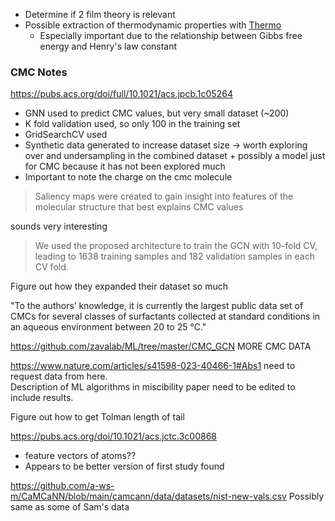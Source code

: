 - Determine if 2 film theory is relevant
- Possible extraction of thermodynamic properties with [Thermo](https://thermo.readthedocs.io/thermo.phases.html)
  - Especially important due to the relationship between Gibbs free energy and Henry's law constant

### CMC Notes

<https://pubs.acs.org/doi/full/10.1021/acs.jpcb.1c05264>

- GNN used to predict CMC values, but very small dataset (~200)
- K fold validation used, so only 100 in the training set
- GridSearchCV used
- Synthetic data generated to increase dataset size -> worth exploring over and undersampling in the combined dataset + possibly a model just for CMC because it has not been explored much
- Important to note the charge on the cmc molecule

> Saliency maps were created to gain insight into features of the molecular structure that best explains CMC values

sounds very interesting

> We used the proposed architecture to train the GCN with 10-fold CV, leading to 1638 training samples and 182 validation samples in each CV fold.

Figure out how they expanded their dataset so much

"To the authors’ knowledge, it is currently the largest public data set of CMCs for several classes of surfactants collected at standard conditions in an aqueous environment between 20 to 25 °C."

https://github.com/zavalab/ML/tree/master/CMC_GCN MORE CMC DATA

https://www.nature.com/articles/s41598-023-40466-1#Abs1 need to request data from here.  
Description of ML algorithms in miscibility paper need to be edited to include results.

Figure out how to get Tolman length of tail

https://pubs.acs.org/doi/10.1021/acs.jctc.3c00868

- feature vectors of atoms??
- Appears to be better version of first study found

https://github.com/a-ws-m/CaMCaNN/blob/main/camcann/data/datasets/nist-new-vals.csv Possibly same as some of Sam's data